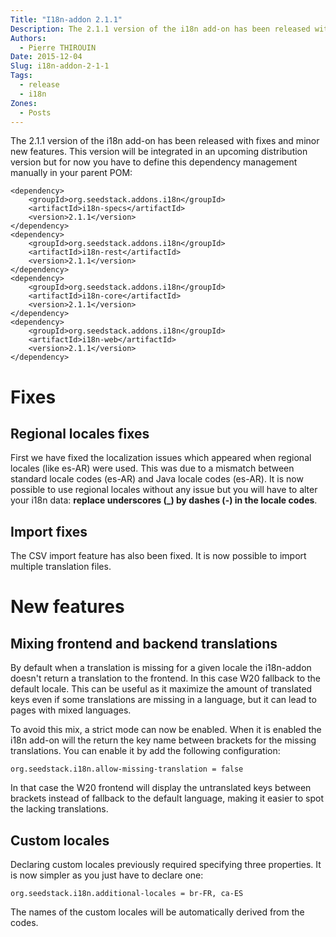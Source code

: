 ```yaml
---
Title: "I18n-addon 2.1.1"
Description: The 2.1.1 version of the i18n add-on has been released with fixes and minor new features.
Authors:
  - Pierre THIROUIN
Date: 2015-12-04
Slug: i18n-addon-2-1-1
Tags:
  - release
  - i18n
Zones:
  - Posts
---
```


The 2.1.1 version of the i18n add-on has been released with fixes and minor new features. This version will be integrated
in an upcoming distribution version but for now you have to define this dependency management manually in your parent
POM:

    <dependency>
        <groupId>org.seedstack.addons.i18n</groupId>
        <artifactId>i18n-specs</artifactId>
        <version>2.1.1</version>
    </dependency>
    <dependency>
        <groupId>org.seedstack.addons.i18n</groupId>
        <artifactId>i18n-rest</artifactId>
        <version>2.1.1</version>
    </dependency>
    <dependency>
        <groupId>org.seedstack.addons.i18n</groupId>
        <artifactId>i18n-core</artifactId>
        <version>2.1.1</version>
    </dependency>
    <dependency>
        <groupId>org.seedstack.addons.i18n</groupId>
        <artifactId>i18n-web</artifactId>
        <version>2.1.1</version>
    </dependency>

# Fixes

## Regional locales fixes

First we have fixed the localization issues which appeared when regional locales (like es-AR) were used. This was due
to a mismatch between standard locale codes (es-AR) and Java locale codes (es-AR). It is now possible to use regional
locales without any issue but you will have to alter your i18n data: **replace underscores (_) by dashes (-) in the
locale codes**.

## Import fixes

The CSV import feature has also been fixed. It is now possible to import multiple translation files.

# New features

## Mixing frontend and backend translations

By default when a translation is missing for a given locale the i18n-addon doesn't return a translation to the frontend.
In this case W20 fallback to the default locale. This can be useful as it maximize the amount of translated keys even if
some translations are missing in a language, but it can lead to pages with mixed languages.

To avoid this mix, a strict mode can now be enabled. When it is enabled the i18n add-on will the return the key name
between brackets for the missing translations. You can enable it by add the following configuration:

    org.seedstack.i18n.allow-missing-translation = false

In that case the W20 frontend will display the untranslated keys between brackets instead of fallback to the default language,
making it easier to spot the lacking translations.

## Custom locales

Declaring custom locales previously required specifying three properties. It is now simpler as you just have to declare
one:

    org.seedstack.i18n.additional-locales = br-FR, ca-ES

The names of the custom locales will be automatically derived from the codes.
